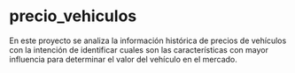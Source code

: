 # precio_vehiculos
En este proyecto se analiza la información histórica de precios de vehículos con la intención de identificar cuales son las características con mayor influencia para determinar el valor del vehículo en el mercado.
